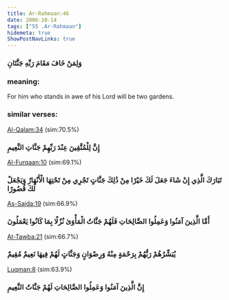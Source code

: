```yaml
---
title: Ar-Rahmaan:46
date: 2006-10-14
tags: ["55 .Ar-Rahmaan"]
hidemeta: true 
ShowPostNavLinks: true 
---
```

### وَلِمَنْ خَافَ مَقَامَ رَبِّهِ جَنَّتَانِ
### meaning: 
For him who stands in awe of his Lord will be two gardens.
### similar verses: 

[Al-Qalam:34](/68/34) (sim:70.5%)

### إِنَّ لِلْمُتَّقِينَ عِنْدَ رَبِّهِمْ جَنَّاتِ النَّعِيمِ

[Al-Furqaan:10](/25/10) (sim:69.1%)

### تَبَارَكَ الَّذِي إِنْ شَاءَ جَعَلَ لَكَ خَيْرًا مِنْ ذَٰلِكَ جَنَّاتٍ تَجْرِي مِنْ تَحْتِهَا الْأَنْهَارُ وَيَجْعَلْ لَكَ قُصُورًا

[As-Sajda:19](/32/19) (sim:66.9%)

### أَمَّا الَّذِينَ آمَنُوا وَعَمِلُوا الصَّالِحَاتِ فَلَهُمْ جَنَّاتُ الْمَأْوَىٰ نُزُلًا بِمَا كَانُوا يَعْمَلُونَ

[At-Tawba:21](/9/21) (sim:66.7%)

### يُبَشِّرُهُمْ رَبُّهُمْ بِرَحْمَةٍ مِنْهُ وَرِضْوَانٍ وَجَنَّاتٍ لَهُمْ فِيهَا نَعِيمٌ مُقِيمٌ

[Luqman:8](/31/8) (sim:63.9%)

### إِنَّ الَّذِينَ آمَنُوا وَعَمِلُوا الصَّالِحَاتِ لَهُمْ جَنَّاتُ النَّعِيمِ
